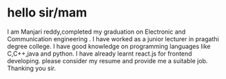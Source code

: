 # hello sir/mam
I am Manjari reddy,completed my graduation on Electronic and Communication engineering .
I have worked as a junior lecturer in pragathi degree college.
I have good knowledge on programming languages like C,C++,java and python.
I have already learnt react.js for frontend developing.
please consider my resume and provide me a suitable job.
Thanking you sir.
